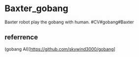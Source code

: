 # Baxter_gobang
Baxter robot play the gobang with human. #CV#gobang#Baxter
## referrence
(gobang AI)[https://github.com/skywind3000/gobang]

